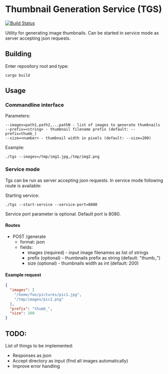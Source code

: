# Thumbnail Generation Service (TGS)

[![Build Status](https://travis-ci.org/lonski/tgs.svg?branch=master)](https://travis-ci.org/lonski/tgs)


Utility for generating image thumbnails. Can be started in service mode as server accepting json requests.

## Building
Enter repository root and type:
```
cargo build
```

## Usage

### Commandline interface

Parameters:
```
--images=path1,path2,..,pathN - list of images to generate thumbnails
--prefix=<string> - thumbnail filename prefix (default: --prefix=thumb_)
--size=<number> - thumbnail width in pixels (default: --size=200)
```

Example:
```
./tgs --images=/tmp/img1.jpg,/tmp/img2.png
```

### Service mode

Tgs can be run as server accepting json requests. 
In service mode following route is available:

Starting service:
```
./tgs --start-service --service-port=8080
```

Service port parameter is optional. Default port is 8080.

#### Routes

 * POST /generate 
   * format: json
   * fields:
     * images (required) - input image filenames as list of strings
     * prefix (optional) - thumbnails prefix as string (default: "thumb_")
     * size (optional) - thumbnails width as int (default: 200)

#### Example request
```json
{
  "images": [
    "/home/foo/pictures/pic1.jpg",
    "/tmp/images/pic2.png"
  ],
  "prefix": "thumb_",
  "size": 200
}
```

## TODO:
List of things to be implemented:
* Responses as json
* Accept directory as input (find all images automatically)
* Improve error handling
